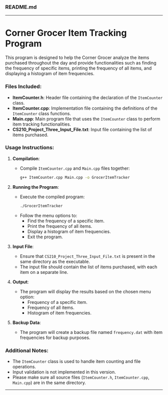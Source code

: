 ### README.md

---

# Corner Grocer Item Tracking Program

This program is designed to help the Corner Grocer analyze the items purchased throughout the day and provide functionalities such as finding the frequency of specific items, printing the frequency of all items, and displaying a histogram of item frequencies.

### Files Included:
- **ItemCounter.h**: Header file containing the declaration of the `ItemCounter` class.
- **ItemCounter.cpp**: Implementation file containing the definitions of the `ItemCounter` class functions.
- **Main.cpp**: Main program file that uses the `ItemCounter` class to perform item tracking functionalities.
- **CS210_Project_Three_Input_File.txt**: Input file containing the list of items purchased.

### Usage Instructions:
1. **Compilation**:
   - Compile `ItemCounter.cpp` and `Main.cpp` files together:
     ```sh
     g++ ItemCounter.cpp Main.cpp -o GrocerItemTracker
     ```

2. **Running the Program**:
   - Execute the compiled program:
     ```sh
     ./GrocerItemTracker
     ```
   - Follow the menu options to:
     - Find the frequency of a specific item.
     - Print the frequency of all items.
     - Display a histogram of item frequencies.
     - Exit the program.

3. **Input File**:
   - Ensure that `CS210_Project_Three_Input_File.txt` is present in the same directory as the executable.
   - The input file should contain the list of items purchased, with each item on a separate line.

4. **Output**:
   - The program will display the results based on the chosen menu option:
     - Frequency of a specific item.
     - Frequency of all items.
     - Histogram of item frequencies.

5. **Backup Data**:
   - The program will create a backup file named `frequency.dat` with item frequencies for backup purposes.

### Additional Notes:
- The `ItemCounter` class is used to handle item counting and file operations.
- Input validation is not implemented in this version.
- Please make sure all source files (`ItemCounter.h`, `ItemCounter.cpp`, `Main.cpp`) are in the same directory.

---
